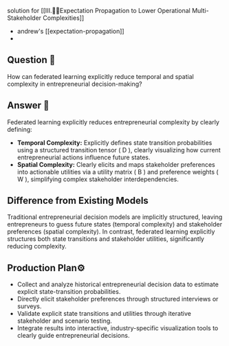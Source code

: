 solution for [[III.🤜👥Expectation Propagation to Lower Operational Multi-Stakeholder Complexities]]
- andrew's [[expectation-propagation]]
- 
## Question 🔐
How can federated learning explicitly reduce temporal and spatial complexity in entrepreneurial decision-making?

## Answer 🔑
Federated learning explicitly reduces entrepreneurial complexity by clearly defining:
- **Temporal Complexity:** Explicitly defines state transition probabilities using a structured transition tensor \( D \), clearly visualizing how current entrepreneurial actions influence future states.
- **Spatial Complexity:** Clearly elicits and maps stakeholder preferences into actionable utilities via a utility matrix \( B \) and preference weights \( W \), simplifying complex stakeholder interdependencies.

## Difference from Existing Models
Traditional entrepreneurial decision models are implicitly structured, leaving entrepreneurs to guess future states (temporal complexity) and stakeholder preferences (spatial complexity). In contrast, federated learning explicitly structures both state transitions and stakeholder utilities, significantly reducing complexity.

## Production Plan⚙️
- Collect and analyze historical entrepreneurial decision data to estimate explicit state-transition probabilities.
- Directly elicit stakeholder preferences through structured interviews or surveys.
- Validate explicit state transitions and utilities through iterative stakeholder and scenario testing.
- Integrate results into interactive, industry-specific visualization tools to clearly guide entrepreneurial decisions.
